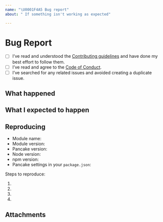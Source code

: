 ```yaml
---
name: "\U0001F4A5 Bug report"
about: " If something isn't working as expected"

---
```


# Bug Report

- [ ] I’ve read and understood the [Contributing guidelines](https://github.com/govau/uikit/blob/master/CONTRIBUTING.md) and have done my best effort to follow them.
- [ ] I’ve read and agree to the [Code of Conduct](https://github.com/govau/uikit/blob/master/CODE_OF_CONDUCT.md).
- [ ] I’ve searched for any related issues and avoided creating a duplicate issue.

## What happened

<!--
	What happened that makes you think this is a bug or missing feature?
-->

## What I expected to happen

<!--
	What did you expect to happen. You can skip this section if this is a feature request.
-->


## Reproducing

- Module name:
- Module version:
- Pancake version:
- Node version:
- npm version:
- Pancake settings in your `package.json`:

Steps to reproduce:

1.
2.
3.
4.


## Attachments

<!--
	Screenshots, logs, repo link, CodePen etc
-->
